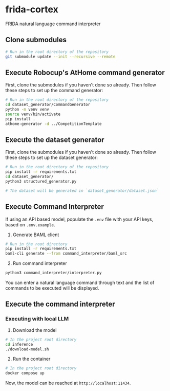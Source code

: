 # frida-cortex

FRIDA natural language command interpreter

## Clone submodules

```bash
# Run in the root directory of the repository
git submodule update --init --recursive --remote
```

## Execute Robocup's AtHome command generator

First, clone the submodules if you haven't done so already. Then follow these steps to set up the command generator:

```bash
# Run in the root directory of the repository
cd dataset_generator/CommandGenerator
python -m venv venv
source venv/bin/activate
pip install .
athome-generator -d ../CompetitionTemplate
```

## Execute the dataset generator

First, clone the submodules if you haven't done so already. Then follow these steps to set up the dataset generator:

```bash
# Run in the root directory of the repository
pip install -r requirements.txt
cd dataset_generator/
python3 structured_generator.py

# The dataset will be generated in `dataset_generator/dataset.json`
```

## Execute Command Interpreter

If using an API based model, populate the `.env` file with your API keys, based on `.env.example`.

1. Generate BAML client

```bash
# Run in the root directory
pip install -r requirements.txt
baml-cli generate --from command_interpreter/baml_src
```

2. Run command interpreter

```bash
python3 command_interpreter/interpreter.py
```

You can enter a natural language command through text and the list of commands to be executed will be displayed.

## Execute the command interpreter

### Executing with local LLM

1. Download the model

```bash
# In the project root directory
cd inference
./download-model.sh
```

2. Run the container

```bash
# In the project root directory
docker compose up
```

Now, the model can be reached at `http://localhost:11434`.
